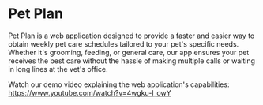<h1>Pet Plan</h1>

Pet Plan is a web application designed to provide a faster and easier way to obtain weekly pet care schedules tailored to your pet's specific needs. Whether it's grooming, feeding, or general care, our app ensures your pet receives the best care without the hassle of making multiple calls or waiting in long lines at the vet's office.

Watch our demo video explaining the web application's capabilities: https://www.youtube.com/watch?v=4wgku-l_owY
